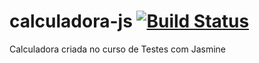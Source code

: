 # calculadora-js [![Build Status](https://travis-ci.org/alcirmonteiro/calculadora-js.svg?branch=master)](https://travis-ci.org/alcirmonteiro/calculadora-js)
Calculadora criada no curso de Testes com Jasmine
